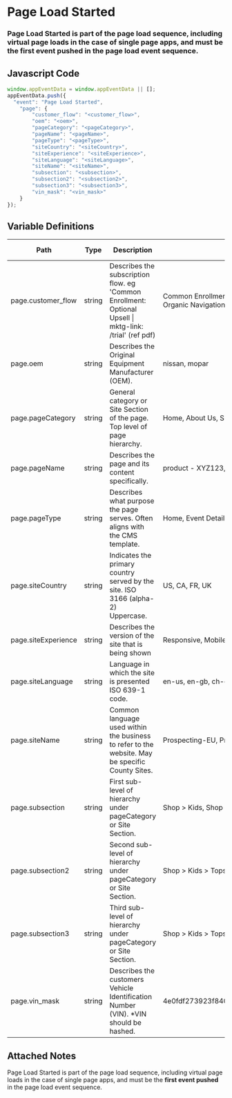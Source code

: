 # Page Load Started

### Page Load Started is part of the page load sequence, including virtual page loads in the case of single page apps, and must be the first event pushed in the page load event sequence.

## Javascript Code
```js
window.appEventData = window.appEventData || [];
appEventData.push({
  "event": "Page Load Started",
    "page": {
        "customer_flow": "<customer_flow>",
        "oem": "<oem>",
        "pageCategory": "<pageCategory>",
        "pageName": "<pageName>",
        "pageType": "<pageType>",
        "siteCountry": "<siteCountry>",
        "siteExperience": "<siteExperience>",
        "siteLanguage": "<siteLanguage>",
        "siteName": "<siteName>",
        "subsection": "<subsection>",
        "subsection2": "<subsection2>",
        "subsection3": "<subsection3>",
        "vin_mask": "<vin_mask>"
    }
});
```

## Variable Definitions

|Path|Type|Description|Example|Pattern|Min Length|Max Length|Minimum|Maximum|Multiple Of|
| --- | --- | --- | --- | --- | --- | --- | --- | --- | --- |
|page.customer_flow|string|Describes the subscription flow. eg 'Common Enrollment: Optional Upsell \| mktg-link: \/trial' \(ref pdf\)|Common Enrollment: Optional Upsell \| mktg-link: \/trial, Common Subscription: Organic Navigation \| mktg-link: \/home -&gt; \/manage|||||||
|page.oem|string|Describes the Original Equipment Manufacturer \(OEM\).|nissan, mopar|||||||
|page.pageCategory|string|General category or Site Section of the page. Top level of page hierarchy.|Home, About Us, Shop, Account, Blog, Investors|||||||
|page.pageName|string|Describes the page and its content specifically. |product - XYZ123, Mens - Tops - Sweaters, Order Confirmation|||||||
|page.pageType|string|Describes what purpose the page serves. Often aligns with the CMS template.|Home, Event Detail, Property Detail, Product Listing, Blog Post, Shopping Cart|||||||
|page.siteCountry|string|Indicates the primary country served by the site. ISO 3166 \(alpha-2\) Uppercase.|US, CA, FR, UK|^[A-Z]{2}$||||||
|page.siteExperience|string|Describes the version of the site that is being shown|Responsive, Mobile, Desktop|||||||
|page.siteLanguage|string|Language in which the site is presented ISO 639-1 code. |en-us, en-gb, ch-cn, fr-ca, fr-fr, da|^[a-z]{2}([-]{1}[a-z]{2}){0,1}$||||||
|page.siteName|string|Common language used within the business to refer to the website. May be specific County Sites.|Prospecting-EU, Prospecting-US, Member Portal, Shop-CA, Shop-US, Shop-EU|||||||
|page.subsection|string|First sub-level of hierarchy under pageCategory or Site Section. |Shop &gt; Kids, Shop &gt; Mens, Shop &gt; Womens|||||||
|page.subsection2|string|Second sub-level of hierarchy under pageCategory or Site Section. |Shop &gt; Kids &gt; Tops, Shop &gt; Mens &gt; Shoes|||||||
|page.subsection3|string|Third sub-level of hierarchy under pageCategory or Site Section. |Shop &gt; Kids &gt; Tops &gt; Tees, Shop &gt; Mens &gt; Shoes &gt; Oxfords|||||||
|page.vin_mask|string|Describes the customers Vehicle Identification Number \(VIN\). \*VIN should be hashed.|4e0fdf273923f840074344863d9ad582a37243ab26b5b32e0e267ed22c08c93a|||||||

## Attached Notes

<p class="p1"><span class="s1">Page Load Started is part of the page load sequence, including virtual page loads in the case of single page apps, and must be the <strong>first event pushed</strong> in the page load event sequence.</span></p>
